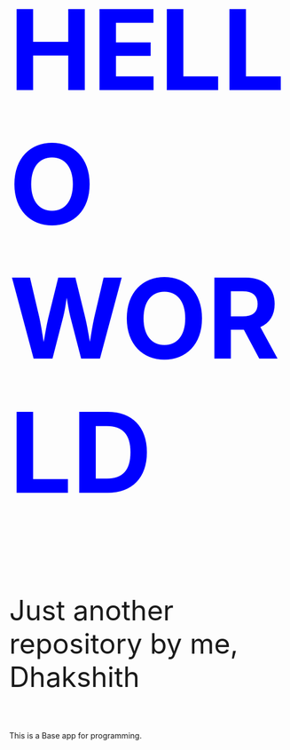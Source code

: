<h1 style= "font-size:200px;color:blue">
HELLO WORLD
</h1>
<p style= "font-size:50px">Just another repository by me, Dhakshith</p>
<br>
This is a Base app for programming.
